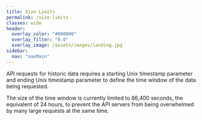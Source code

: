 ```yaml
---
title: Size Limits
permalink: /size-limits
classes: wide
header:
  overlay_color: "#000000"
  overlay_filter: "0.0"
  overlay_image: /assets/images/landing.jpg
sidebar:
  nav: "navMain"
---
```


API requests for historic data requires a starting Unix timestamp parameter and ending Unix timestamp parameter to define the time window of the data being requested.

The size of the time window is currently limited to 86,400 seconds, the equivalent of 24 hours, to prevent the API servers from being overwhelmed by many large requests at the same time.
